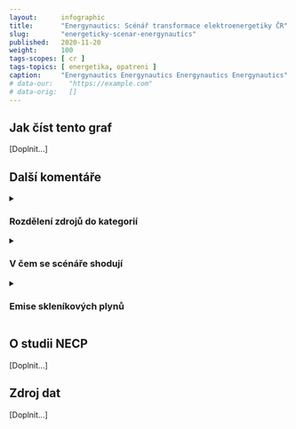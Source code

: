 ```yaml
---
layout:      infographic
title:       "Energynautics: Scénář transformace elektroenergetiky ČR"
slug:        "energeticky-scenar-energynautics"
published:   2020-11-20
weight:      100
tags-scopes: [ cr ]
tags-topics: [ energetika, opatreni ]
caption:     "Energynautics Energynautics Energynautics Energynautics"
# data-our:    "https://example.com"
# data-orig:   []
---
```


## Jak číst tento graf

[Doplnit...]

## Další komentáře

<details markdown=1>
<summary>
<h3>Rozdělení zdrojů do kategorií</h3>
</summary>

[Doplnit...]
</details>

<details markdown=1>
<summary>
<h3>V čem se scénáře shodují</h3>
</summary>

[Doplnit...]
</details>

<details markdown=1>
<summary>
<h3>Emise skleníkových plynů</h3>
</summary>

[Doplnit...]
</details>

## O studii NECP

[Doplnit...]

## Zdroj dat

[Doplnit...]
